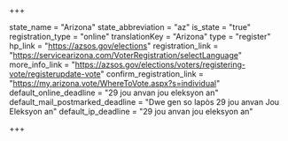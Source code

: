 +++

state_name = "Arizona"
state_abbreviation = "az"
is_state = "true"
registration_type = "online"
translationKey = "Arizona"
type = "register"
hp_link = "https://azsos.gov/elections"
registration_link = "https://servicearizona.com/VoterRegistration/selectLanguage"
more_info_link = "https://azsos.gov/elections/voters/registering-vote/registerupdate-vote"
confirm_registration_link = "https://my.arizona.vote/WhereToVote.aspx?s=individual"
default_online_deadline = "29 jou anvan jou eleksyon an"
default_mail_postmarked_deadline = "Dwe gen so lapòs 29 jou anvan Jou Eleksyon an"
default_ip_deadline = "29 jou anvan jou eleksyon an"

+++